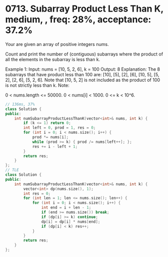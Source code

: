 # 0713. Subarray Product Less Than K, medium, , freq: 28%, acceptance: 37.2%

Your are given an array of positive integers nums.

Count and print the number of (contiguous) subarrays where the product of all the elements in the subarray is less than k.

Example 1:
Input: nums = [10, 5, 2, 6], k = 100
Output: 8
Explanation: The 8 subarrays that have product less than 100 are: [10], [5], [2], [6], [10, 5], [5, 2], [2, 6], [5, 2, 6].
Note that [10, 5, 2] is not included as the product of 100 is not strictly less than k.
Note:

0 < nums.length <= 50000.
0 < nums[i] < 1000.
0 <= k < 10^6.

```c++
// 136ms, 37%
class Solution {
public:
    int numSubarrayProductLessThanK(vector<int>& nums, int k) {
        if (k <= 1) return 0;
        int left = 0, prod = 1, res = 0;
        for (int i = 0; i < nums.size(); i++) {
            prod *= nums[i];
            while (prod >= k) { prod /= nums[left++]; };
            res += i - left + 1;
        }
        return res;
    }
};
// TLE
class Solution {
public:
    int numSubarrayProductLessThanK(vector<int>& nums, int k) {
        vector<int> dp(nums.size(), 1);
        int res = 0;
        for (int len = 1; len <= nums.size(); len++) {
            for (int i = 0; i < nums.size(); i++) {
                int end = i + len - 1;
                if (end >= nums.size()) break;
                if (dp[i] >= k) continue;
                dp[i] = dp[i] * nums[end];
                if (dp[i] < k) res++;
            }
        }
        return res;
    }
};
```
